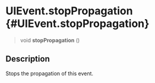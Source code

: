 UIEvent.stopPropagation {#UIEvent.stopPropagation}
=======================

> void **stopPropagation** ()

Description
-----------

Stops the propagation of this event.
